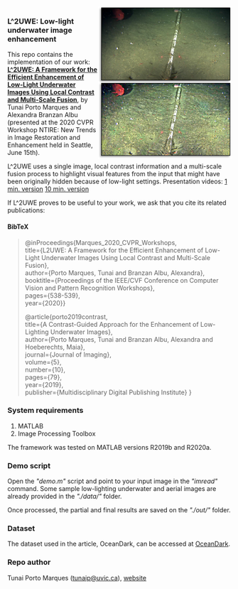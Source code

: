 <img height="343px" width="300px" align="right" src="https://github.com/tunai/storage/blob/master/images/l2uwe/thumbnail.png?raw=true">  

### L^2UWE: Low-light underwater image enhancement

This repo contains the implementation of our work: [**L^2UWE: A Framework for the Efficient Enhancement of Low-Light Underwater Images Using Local Contrast and Multi-Scale Fusion**](https://openaccess.thecvf.com/content_CVPRW_2020/html/w31/Marques_L2UWE_A_Framework_for_the_Efficient_Enhancement_of_Low-Light_Underwater_CVPRW_2020_paper.html), by Tunai Porto Marques and Alexandra Branzan Albu (presented at the 2020 CVPR Workshop NTIRE: New Trends in Image Restoration and Enhancement held in Seattle, June 15th).

L^2UWE uses a single image, local contrast information and a multi-scale fusion process to highlight visual features from the input that might have been originally hidden because of low-light settings. Presentation videos: [1 min. version](https://www.youtube.com/watch?v=K3gw2H3G2cM&feature=youtu.be) [10 min. version](https://www.youtube.com/watch?v=-0ek8tzIcOU)

If L^2UWE proves to be useful to your work, we ask that you cite its related publications:



#### BibTeX

>    @inProceedings{Marques_2020_CVPR_Workshops,    
>      title={L2UWE: A Framework for the Efficient Enhancement of Low-Light Underwater Images Using Local Contrast and Multi-Scale Fusion},    
>      author={Porto Marques, Tunai and Branzan Albu, Alexandra},    
>      booktitle={Proceedings of the IEEE/CVF Conference on Computer Vision and Pattern Recognition Workshops},   
>      pages={538-539},   
>      year={2020}}
>
>    @article{porto2019contrast,    
>      title={A Contrast-Guided Approach for the Enhancement of Low-Lighting Underwater Images},    
>      author={Porto Marques, Tunai and Branzan Albu, Alexandra and Hoeberechts, Maia},    
>      journal={Journal of Imaging},      
>      volume={5},  
>      number={10},  
>      pages={79},  
>      year={2019},  
>      publisher={Multidisciplinary Digital Publishing Institute} }

### System requirements

1. MATLAB 
2. Image Processing Toolbox 

The framework was tested on MATLAB versions R2019b and R2020a.

### Demo script

Open the *"demo.m"* script and point to your input image in the *"imread"* command. Some sample low-lighting underwater and aerial images are already provided in the *"./data/"* folder. 

Once processed, the partial and final results are saved on the *"./out/"* folder.

### Dataset

The dataset used in the article, OceanDark, can be accessed at [OceanDark](https://sites.google.com/view/oceandark/home).

### Repo author

Tunai Porto Marques (tunaip@uvic.ca), [website](https://www.tunaimarques.com) 



